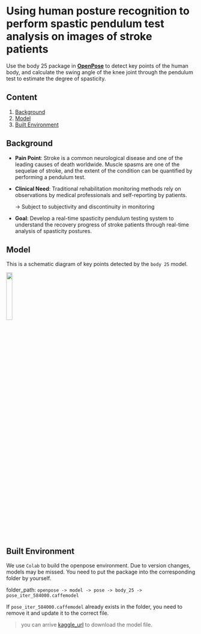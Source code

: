 # Using human posture recognition to perform spastic pendulum test analysis on images of stroke patients
Use the body 25 package in [**OpenPose**](https://github.com/CMU-Perceptual-Computing-Lab/openpose) to detect key points of the human body, and calculate the swing angle of the knee joint through the pendulum test to estimate the degree of spasticity.

## Content
1. [Background](#background)
2. [Model](#model)
3. [Built Environment](#built-environment)

## Background
- **Pain Point**: Stroke is a common neurological disease and one of the leading causes of death worldwide. Muscle spasms are one of the sequelae of stroke, and the extent of the condition can be quantified by performing a pendulum test.

- **Clinical Need**: Traditional rehabilitation monitoring methods rely on observations by medical professionals and self-reporting by patients.

    → Subject to subjectivity and discontinuity in monitoring

- **Goal**: Develop a real-time spasticity pendulum testing system to understand the recovery progress of stroke patients through real-time analysis of spasticity postures.

## Model
This is a schematic diagram of key points detected by the ```body 25``` model.

<img src= "https://i.imgur.com/RK42RdJ.png" width="18%">

## Built Environment
We use  ```Colab``` to build the openpose environment. Due to version changes, models may be missed. You need to put the package into the corresponding folder by yourself.

folder_path: ```openpose -> model -> pose -> body_25 -> pose_iter_584000.caffemodel```

If ```pose_iter_584000.caffemodel``` already exists in the folder, you need to remove it and update it to the correct file.

> you can arrive [kaggle_url](https://www.kaggle.com/datasets/changethetuneman/openpose-model/?select=pose_iter_116000.caffemodel) to download the model file.
